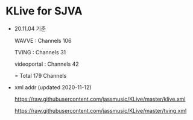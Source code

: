 # KLive for SJVA

* 20.11.04 기준

   WAVVE : Channels 106
   
   TVING : Channels 31
   
   videoportal : Channels 42
   
   = Total 179 Channels

* xml addr (updated 2020-11-12)

  https://raw.githubusercontent.com/jassmusic/KLive/master/klive.xml

  https://raw.githubusercontent.com/jassmusic/KLive/master/tving.xml


